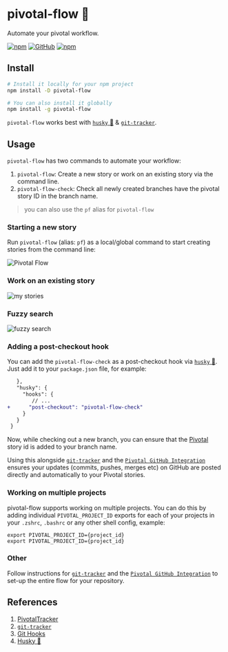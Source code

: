 # pivotal-flow 🔀

Automate your pivotal workflow.

[![npm](https://img.shields.io/npm/v/pivotal-flow?style=flat-square)](https://www.npmjs.com/package/pivotal-flow)
[![GitHub](https://img.shields.io/github/license/cleartax/pivotal-flow?style=flat-square)](https://github.com/ClearTax/pivotal-flow/blob/master/LICENSE.md)
[![npm](https://img.shields.io/npm/dw/pivotal-flow?style=flat-square)](https://www.npmjs.com/package/pivotal-flow)

## Install

```sh
# Install it locally for your npm project
npm install -D pivotal-flow

# You can also install it globally
npm install -g pivotal-flow
```

`pivotal-flow` works best with [`husky` 🐶][husky] & [`git-tracker`][git-tracker].

## Usage

`pivotal-flow` has two commands to automate your workflow:

1. `pivotal-flow`:
  Create a new story or work on an existing story via the command line.
2. `pivotal-flow-check`:
  Check all newly created branches have the pivotal story ID in the branch name.

> you can also use the `pf` alias for `pivotal-flow`

### Starting a new story

Run `pivotal-flow` (alias: `pf`) as a local/global command to start creating stories from the command line:

![Pivotal Flow](https://assets1.cleartax-cdn.com/cleargst-frontend/misc/1567511137_pivotal_flow.gif)

### Work on an existing story

![my stories](https://assets1.cleartax-cdn.com/cleargst-frontend/misc/1567672934_mystories.gif)

### Fuzzy search

![fuzzy search](https://assets1.cleartax-cdn.com/cleargst-frontend/misc/1567672849_fuzzy_search.gif)

### Adding a post-checkout hook

You can add the `pivotal-flow-check` as a post-checkout hook via [`husky` 🐶][husky].
Just add it to your `package.json` file, for example:

```diff
   },
   "husky": {
     "hooks": {
        // ...
+      "post-checkout": "pivotal-flow-check"
     }
   }
 }
```

Now, while checking out a new branch, you can ensure that the [Pivotal][pivotal] story id is added to your branch name.

Using this alongside [`git-tracker`][git-tracker] and the [`Pivotal GitHub Integration`][pivotal-github] ensures your updates (commits, pushes, merges etc) on GitHub are posted directly and automatically to your Pivotal stories.

### Working on multiple projects

pivotal-flow supports working on multiple projects. You can do this by adding individual `PIVOTAL_PROJECT_ID` exports for each of your projects in your `.zshrc`, `.bashrc` or any other shell config, example:

```
export PIVOTAL_PROJECT_ID={project_id}
export PIVOTAL_PROJECT_ID={project_id}
```

### Other

Follow instructions for [`git-tracker`][git-tracker] and the [`Pivotal GitHub Integration`][pivotal-github] to set-up the entire flow for your repository.

## References

1. [PivotalTracker][pivotal]
1. [`git-tracker`][git-tracker]
1. [Git Hooks][git-hooks]
1. [Husky 🐶][husky]

[pivotal]: https://www.pivotaltracker.com/features
[husky]: https://github.com/typicode/husky
[git-tracker]: https://github.com/stevenharman/git_tracker
[git-hooks]: https://git-scm.com/docs/githooks#_post_checkout
[pivotal-github]: https://www.pivotaltracker.com/help/articles/github_integration/
